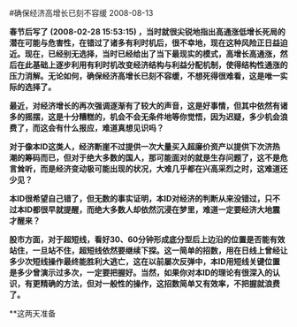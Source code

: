 #确保经济高增长已刻不容缓
2008-08-13

**春节后写了** **(2008-02-28 15:53:15)
，当时就很尖锐地指出高通涨低增长死局的潜在可能与危害性，在错过了诸多有利时机后，很不幸地，现在这种风险正日益迫近。现在，已经别无选择，当时已经给出了当下最现实的模式，高增长高通涨，然后在此基础上逐步利用有利时机改变经济结构与利益分配机制，使得结构性通涨的压力消解。无论如何，确保经济高增长已刻不容缓，不想死得很难看，这是唯一实际的选择了。**


 


**最近，对经济增长的再次强调逐渐有了较大的声音，这是好事情，但其中依然有诸多的摇摆，这是十分糟糕的，机会不会无条件地等你觉悟，因为迟疑，多少机会浪费了，而这会有什么报应，难道真想见识吗？**


 


**对于像本ID这类人，经济断崖不过提供一次大量买入超廉价资产以提供下次济热潮的筹码而已，但对于绝大多数的国人，那可能面对的就是生存问题了，这不是危言耸听，而是经济变动极可能出现的状况，大难几乎都在兴高采烈之时，这难道还少见？**


 


**本ID很希望自己错了，但无数的事实证明，本ID对经济的判断从来没错过，只不过本ID都很早就提醒，而绝大多数人却依然沉浸在梦里，难道一定要经济大地震才醒来？**


 


**股市方面，对于超短线，看好30、60分钟形成底分型后上边沿的位置是否能有效站住，一旦站不住，超短线依然要继续下探。这一简单的招数，用在日线上曾经让多少次短线操作最终能胜利大逃亡，这在以前屡次反弹中，本ID用短线关键位置是多少曾演示过多次，一定要把握好。当然，如果你对本ID的理论有很深入的认识，有更精确的方法，但对一般性的操作，这招数简单又有效率，不把握就浪费了。**


 


**这两天准备